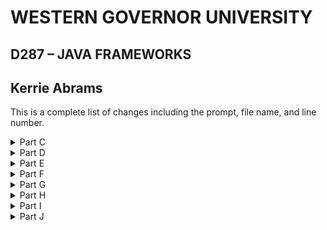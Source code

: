 

# WESTERN GOVERNOR UNIVERSITY 
## D287 – JAVA FRAMEWORKS
## Kerrie Abrams


This is a complete list of changes including the prompt, file name, and line number.

<details>
<summary>Part C</summary>
Customize the HTML user interface for your customer’s application.
The user interface should include the shop name, the product names, and the names of the parts.

#### Changes:
> mainscreen.html line 14: Updated title to "Just Keyboards"

> mainscreen.html line 19: Updated header to "Just Keyboards"

</details>

<details>
<summary>Part D</summary>
Add an “About” page to the application to describe your chosen customer’s company to web viewers and include navigation to and from the “About” page and the main screen.

#### Changes:
> src/main/resources/templates: Created aboutpage.html and added "About Us" content

> src/main/java/com.example.demo/controllers: Created AboutPageController.java and added a controller class and method that allows navigation to the aboutpage

> mainscreen.html line 21: Added navigation to the aboutpage
</details>

<details>
<summary>Part E</summary>
Add a sample inventory appropriate for your chosen store to the application. You should have five parts and five products in your sample inventory and should not overwrite existing data in the database.

#### Changes:
> BootStrapData.java lines 43-80: Added 5 different parts to the part repository

> BootStrapData.java lines 96-107: Added 5 different products to the product repository
</details>

<details>
<summary>Part F</summary>
Add a “Buy Now” button to your product list. Your “Buy Now” button must meet each of the following parameters:
•  The “Buy Now” button must be next to the buttons that update and delete products.
•  The button should decrement the inventory of that product by one. It should not affect the inventory of any of the associated parts.
•  Display a message that indicates the success or failure of a purchase.

#### Changes:

> src/resources/templates: Created buyfail.html

> src/resources/templates: Created buysuccess.html

> ProductServiceImpl.java lines 70-77: Created a buyByID method that decrements a product inv value by 1

> ProductService.java line 20: Defined the buyByID method

> AddProductControllet.java lines 177-188: Created a buyproduct controller that calls the buyByID method and returns the appropriate buy response: buyfail.html or buysucces.html

> mainscreen.html line 85: Added a "Buy Now" button for products that maps to the buyproduct controller
</details>

<details>
<summary>Part G</summary>
Modify the parts to track maximum and minimum inventory by doing the following:
•  Add additional fields to the part entity for maximum and minimum inventory.
•  Modify the sample inventory to include the maximum and minimum fields.
•  Add to the InhousePartForm and OutsourcedPartForm forms additional text inputs for the inventory so the user can set the maximum and minimum values.
•  Rename the file the persistent storage is saved to.
•  Modify the code to enforce that the inventory is between or at the minimum and maximum value.

#### Changes:
> Part.java lines 33-36: Defined maximum and minimum inventory fields

> Part.java lines 91-97: Defined setter and getter methods

> BootStrapData.java lines 50-51, 60-61, 69-70, 78-79, 87,88: Modified sample part inventory to include the new fields

> InhousePartForm.html lines 24-28: Added form fields for min and max inventory

> OutsourcedPartForm.html lines 25-29: Added form fields for min and max inventory

> mainscreen.html lines 40-41: Added min and max inventory table headers

> mainscreen.html lines 50-51: Added min and max inventory table data

> spring-boot-h2-db102.mv.db: Renamed to spring-boot-h2-db103

> application.properties line 6: Updated datasource spring-boot-h2-db102 to spring-boot-h2-db103

> src/main/java/com.example.demo/validators: Created ValidInventoryValue.java annotation

> src/main/java/com.example.demo/validators: Created InventoryValueValidator.java class

> ValidInventoryValue.java: Defined the constraint annotation that is validated by the InventoryValueValidator class

> InventoryValueValidator.java: Defined the validator that accepts a Part object as a parameter and determines if the inventory value is within the assigned maximum and minimum values

> Part.java line 23: Applied the new constraint to the Part class 

> InhousePartForm.html line 22: Updated the error message code to display all applicable errors for the inv field

> OutsourcedPartForm.html line 23: Updated the error message code to display all applicable errors for the inv field

</details>


<details>
<summary>Part H</summary>
 Add validation for between or at the maximum and minimum fields. The validation must include the following:
•  Display error messages for low inventory when adding and updating parts if the inventory is less than the minimum number of parts.
•  Display error messages for low inventory when adding and updating products lowers the part inventory below the minimum.
•  Display error messages when adding and updating parts if the inventory is greater than the maximum.

#### Changes:

> InventoryValueValidator.java lines 25-41: Updated the validator to notify the user whether the inventory is too high or low when adding parts or updating parts

> EnufPartsValidator.java line 37: Added additional logic to prevent submitting a product with a part that would lower the inventory below the minimum

> AddProductController.java lines 109, 158, 191: Added an array that is initialized everytime a product is updated and stores parts that are added to the associate parts

> AddProductController.java lines 81-84: Added a for loop that iterates over the array, updating the inventory of each added part after the form is submitted

</details>


<details>
<summary>Part I</summary>
Add at least two unit tests for the maximum and minimum fields to the PartTest class in the test package.

#### Changes:

> PartTest.java lines 160-167: Created a unit test to test the minimum inventory field

> PartTest.java lines 169-176: Created a unit test to test the maximum inventory field
</details>


<details>
<summary>Part J</summary>
Remove the class files for any unused validators in order to clean your code.

#### Changes:

> src\main\java\com\example\demo\validators: Removed DeletePartValidator.java
</details>